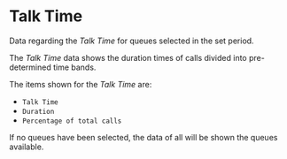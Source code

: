 # Talk Time
  
Data regarding the *Talk Time* for queues
selected in the set period.
  
The *Talk Time* data shows the duration times of
calls divided into pre-determined time bands.

The items shown for the *Talk Time* are:
 
- `Talk Time`
- `Duration`
- `Percentage of total calls`

If no queues have been selected, the data of all will be shown
the queues available.
